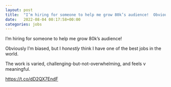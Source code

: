 ```yaml
---
layout: post
title:  "I’m hiring for someone to help me grow 80k’s audience!  Obviously I’m biased, but I *honestly* think..."
date:   2022-08-04 00:17:58+00:00
categories: jobs
---
```

I’m hiring for someone to help me grow 80k’s audience!

Obviously I’m biased, but I *honestly* think I have one of the best jobs in the world.

The work is varied, challenging-but-not-overwhelming, and feels v meaningful. 

https://t.co/dD2QX7EndF


<meta http-equiv="refresh" content="0; URL=http://80000hours.org/marketer" />